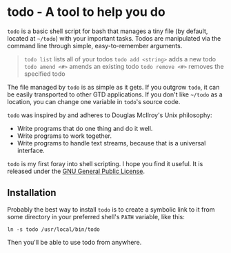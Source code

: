 # todo - A tool to help you do
`todo` is a basic shell script for bash that manages a tiny file (by default, located at `~/todo`) with your important tasks. Todos are manipulated via the command line through simple, easy-to-remember arguments.

> `todo list` lists all of your todos
> `todo add <string>` adds a new todo
> `todo amend <#>` amends an existing todo
> `todo remove <#>` removes the specified todo

The file managed by `todo` is as simple as it gets. If you outgrow `todo`, it can be easily transported to other GTD applications. If you don't like `~/todo` as a location, you can change one variable in `todo`'s source code.

`todo` was inspired by and adheres to Douglas McIlroy's Unix philosophy:

*  Write programs that do one thing and do it well.
*  Write programs to work together.
*  Write programs to handle text streams, because that is a universal interface.

`todo` is my first foray into shell scripting. I hope you find it useful. It is released under the [GNU General Public License](http://www.gnu.org/copyleft/gpl.html).

## Installation
Probably the best way to install `todo` is to create a symbolic link to it from
some directory in your preferred shell's `PATH` variable, like this:

    ln -s todo /usr/local/bin/todo

Then you'll be able to use todo from anywhere.
